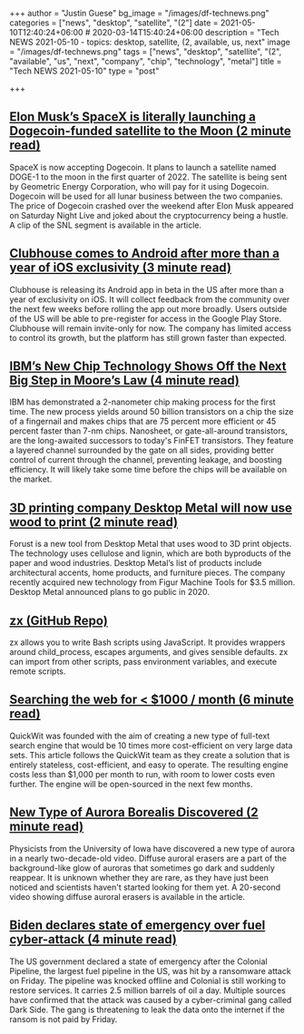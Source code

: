 +++
author = "Justin Guese"
bg_image = "/images/df-technews.png"
categories = ["news", "desktop", "satellite", "(2"]
date = 2021-05-10T12:40:24+06:00 # 2020-03-14T15:40:24+06:00
description = "Tech NEWS 2021-05-10 - topics: desktop, satellite, (2, available, us, next"
image = "/images/df-technews.png"
tags = ["news", "desktop", "satellite", "(2", "available", "us", "next", "company", "chip", "technology", "metal"]
title = "Tech NEWS 2021-05-10"
type = "post"

+++

## [Elon Musk’s SpaceX is literally launching a Dogecoin-funded satellite to the Moon (2 minute read)](https://www.theverge.com/2021/5/9/22427588/spacex-dogecoin-satellite-doge-1-to-the-moon)

SpaceX is now accepting Dogecoin. It plans to launch a satellite named DOGE-1 to the moon in the first quarter of 2022. The satellite is being sent by Geometric Energy Corporation, who will pay for it using Dogecoin. Dogecoin will be used for all lunar business between the two companies. The price of Dogecoin crashed over the weekend after Elon Musk appeared on Saturday Night Live and joked about the cryptocurrency being a hustle. A clip of the SNL segment is available in the article.

## [Clubhouse comes to Android after more than a year of iOS exclusivity (3 minute read)](https://www.theverge.com/2021/5/9/22424399/clubhouse-android-app-release-date-news-features)

Clubhouse is releasing its Android app in beta in the US after more than a year of exclusivity on iOS. It will collect feedback from the community over the next few weeks before rolling the app out more broadly. Users outside of the US will be able to pre-register for access in the Google Play Store. Clubhouse will remain invite-only for now. The company has limited access to control its growth, but the platform has still grown faster than expected.

## [IBM’s New Chip Technology Shows Off the Next Big Step in Moore’s Law (4 minute read)](https://singularityhub.com/2021/05/09/ibms-next-generation-chip-tech-shows-off-next-step-in-moores-law/)

IBM has demonstrated a 2-nanometer chip making process for the first time. The new process yields around 50 billion transistors on a chip the size of a fingernail and makes chips that are 75 percent more efficient or 45 percent faster than 7-nm chips. Nanosheet, or gate-all-around transistors, are the long-awaited successors to today's FinFET transistors. They feature a layered channel surrounded by the gate on all sides, providing better control of current through the channel, preventing leakage, and boosting efficiency. It will likely take some time before the chips will be available on the market.

## [3D printing company Desktop Metal will now use wood to print (2 minute read)](https://techxplore.com/news/2021-05-3d-company-desktop-metal-wood.html)

Forust is a new tool from Desktop Metal that uses wood to 3D print objects. The technology uses cellulose and lignin, which are both byproducts of the paper and wood industries. Desktop Metal’s list of products include architectural accents, home products, and furniture pieces. The company recently acquired new technology from Figur Machine Tools for $3.5 million. Desktop Metal announced plans to go public in 2020.

## [zx (GitHub Repo)](https://github.com/google/zx)

zx allows you to write Bash scripts using JavaScript. It provides wrappers around child_process, escapes arguments, and gives sensible defaults. zx can import from other scripts, pass environment variables, and execute remote scripts.

## [Searching the web for < $1000 / month (6 minute read)](https://quickwit.io/blog/commoncrawl/)

QuickWit was founded with the aim of creating a new type of full-text search engine that would be 10 times more cost-efficient on very large data sets. This article follows the QuickWit team as they create a solution that is entirely stateless, cost-efficient, and easy to operate. The resulting engine costs less than $1,000 per month to run, with room to lower costs even further. The engine will be open-sourced in the next few months.

## [New Type of Aurora Borealis Discovered (2 minute read)](https://interestingengineering.com/new-type-of-aurora-borealis-discovered)

Physicists from the University of Iowa have discovered a new type of aurora in a nearly two-decade-old video. Diffuse auroral erasers are a part of the background-like glow of auroras that sometimes go dark and suddenly reappear. It is unknown whether they are rare, as they have just been noticed and scientists haven't started looking for them yet. A 20-second video showing diffuse auroral erasers is available in the article.

## [Biden declares state of emergency over fuel cyber-attack (4 minute read)](https://www.bbc.com/news/business-57050690)

The US government declared a state of emergency after the Colonial Pipeline, the largest fuel pipeline in the US, was hit by a ransomware attack on Friday. The pipeline was knocked offline and Colonial is still working to restore services. It carries 2.5 million barrels of oil a day. Multiple sources have confirmed that the attack was caused by a cyber-criminal gang called Dark Side. The gang is threatening to leak the data onto the internet if the ransom is not paid by Friday.

